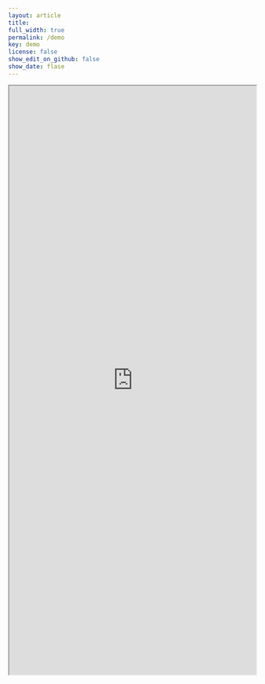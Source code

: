 ```yaml
---
layout: article
title:
full_width: true
permalink: /demo
key: demo
license: false
show_edit_on_github: false
show_date: flase
---
```


<iframe src="http://51.15.249.107:4200" width="100%" height="1200px"></iframe>
